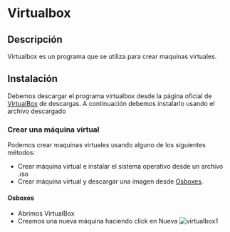# Virtualbox

## Descripción
Virtualbox es un programa que se utiliza para crear maquinas virtuales.

## Instalación
Debemos descargar el programa virtualbox desde la página oficial de [VirtualBox] de descargas.
A continuación debemos instalarlo usando el archivo descargado

### Crear una máquina virtual
Podemos crear maquinas virtuales usando alguno de los siguientes métodos:
* Crear máquina virtual e instalar el sistema operativo desde un archivo .iso
* Crear máquina virtual y descargar una imagen desde [Osboxes].

#### Osboxes
- Abrimos VirtualBox
- Creamos una nueva máquina haciendo click en Nueva ![virtualbox1](./virtualbox_1.PNG)

[VirtualBox]: https://www.virtualbox.org/wiki/Downloads
[Osboxes]: https://www.osboxes.org/
